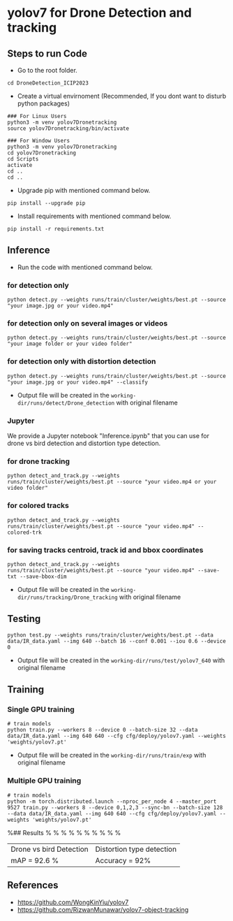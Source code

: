 # yolov7 for Drone Detection and tracking

## Steps to run Code

- Go to the root folder.
```
cd DroneDetection_ICIP2023
```
- Create a virtual envirnoment (Recommended, If you dont want to disturb python packages)
```
### For Linux Users
python3 -m venv yolov7Dronetracking
source yolov7Dronetracking/bin/activate

### For Window Users
python3 -m venv yolov7Dronetracking
cd yolov7Dronetracking
cd Scripts
activate
cd ..
cd ..
```
- Upgrade pip with mentioned command below.
```
pip install --upgrade pip
```
- Install requirements with mentioned command below.
```
pip install -r requirements.txt
```

## Inference
- Run the code with mentioned command below.

### for detection only
```
python detect.py --weights runs/train/cluster/weights/best.pt --source "your image.jpg or your video.mp4" 
```
### for detection only on several images or videos
```
python detect.py --weights runs/train/cluster/weights/best.pt --source "your image folder or your video folder"
```

### for detection only with distortion detection
```
python detect.py --weights runs/train/cluster/weights/best.pt --source "your image.jpg or your video.mp4" --classify
```

- Output file will be created in the ```working-dir/runs/detect/Drone_detection``` with original filename

### Jupyter

We provide a Jupyter notebook "Inference.ipynb" that you can use for drone vs bird detection and distortion type detection.

### for drone tracking
```
python detect_and_track.py --weights runs/train/cluster/weights/best.pt --source "your video.mp4 or your video folder"
```


### for colored tracks 
```
python detect_and_track.py --weights runs/train/cluster/weights/best.pt --source "your video.mp4" --colored-trk
```

### for saving tracks centroid, track id and bbox coordinates
```
python detect_and_track.py --weights runs/train/cluster/weights/best.pt --source "your video.mp4" --save-txt --save-bbox-dim
```

- Output file will be created in the ```working-dir/runs/tracking/Drone_tracking``` with original filename

## Testing

```
python test.py --weights runs/train/cluster/weights/best.pt --data data/IR_data.yaml --img 640 --batch 16 --conf 0.001 --iou 0.6 --device 0
```
- Output file will be created in the ```working-dir/runs/test/yolov7_640``` with original filename

## Training

### Single GPU training

```
# train models
python train.py --workers 8 --device 0 --batch-size 32 --data data/IR_data.yaml --img 640 640 --cfg cfg/deploy/yolov7.yaml --weights 'weights/yolov7.pt'
```
- Output file will be created in the ```working-dir/runs/train/exp``` with original filename

### Multiple GPU training

```
# train models
python -m torch.distributed.launch --nproc_per_node 4 --master_port 9527 train.py --workers 8 --device 0,1,2,3 --sync-bn --batch-size 128 --data data/IR_data.yaml --img 640 640 --cfg cfg/deploy/yolov7.yaml --weights 'weights/yolov7.pt'
```

%## Results
%<table>
%  <tr>
%    <td>Drone vs bird Detection </td>
%    <td>Distortion type detection</td>
%  </tr>
%  <tr>
%    <td>mAP = 92.6 %</td>
%    <td>Accuracy = 92%</td>
%  </tr>
% </table>


## References
 - https://github.com/WongKinYiu/yolov7
 - https://github.com/RizwanMunawar/yolov7-object-tracking
